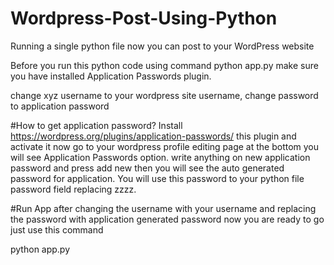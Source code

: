 # Wordpress-Post-Using-Python
Running a single python file now you can post to your WordPress website

Before you run this python code using command python app.py make sure you have installed Application Passwords plugin.

change xyz username to your wordpress site username,
change password to application password

#How to get application password?
Install https://wordpress.org/plugins/application-passwords/ this plugin and activate it now go to your wordpress profile editing page at the bottom you will see Application Passwords option. write anything on new application password and press add new then you will see the auto generated password for application. You will use this password to your python file password field replacing zzzz.

#Run App
after changing the username with your username and replacing the password with application generated password now you are ready to go just use this command

python app.py


